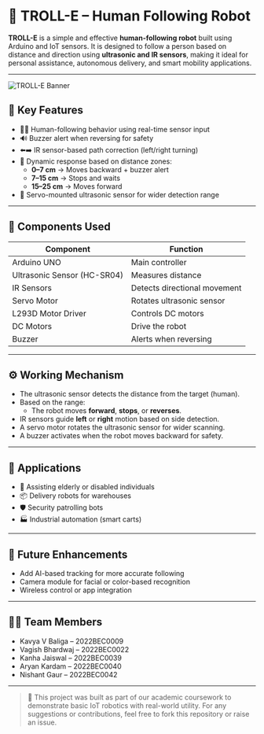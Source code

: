 # 🤖 TROLL-E – Human Following Robot

**TROLL-E** is a simple and effective **human-following robot** built using Arduino and IoT sensors. It is designed to follow a person based on distance and direction using **ultrasonic and IR sensors**, making it ideal for personal assistance, autonomous delivery, and smart mobility applications.

---
![TROLL-E Banner](./images/banner.png)


## 🎯 Key Features

- 🚶‍♂️ Human-following behavior using real-time sensor input
- 🔊 Buzzer alert when reversing for safety
- ⬅️➡️ IR sensor-based path correction (left/right turning)
- 🔁 Dynamic response based on distance zones:
  - **0–7 cm** → Moves backward + buzzer alert
  - **7–15 cm** → Stops and waits
  - **15–25 cm** → Moves forward
- 🔄 Servo-mounted ultrasonic sensor for wider detection range

---

## 🧩 Components Used

| Component | Function |
|----------|----------|
| Arduino UNO | Main controller |
| Ultrasonic Sensor (HC-SR04) | Measures distance |
| IR Sensors | Detects directional movement |
| Servo Motor | Rotates ultrasonic sensor |
| L293D Motor Driver | Controls DC motors |
| DC Motors | Drive the robot |
| Buzzer | Alerts when reversing |

---

## ⚙️ Working Mechanism

- The ultrasonic sensor detects the distance from the target (human).
- Based on the range:
  - The robot moves **forward**, **stops**, or **reverses**.
- IR sensors guide **left** or **right** motion based on side detection.
- A servo motor rotates the ultrasonic sensor for wider scanning.
- A buzzer activates when the robot moves backward for safety.

---

## 🚀 Applications

- 🧓 Assisting elderly or disabled individuals
- 📦 Delivery robots for warehouses
- 🛡️ Security patrolling bots
- 🏭 Industrial automation (smart carts)

---

## 🌟 Future Enhancements

- Add AI-based tracking for more accurate following
- Camera module for facial or color-based recognition
- Wireless control or app integration

---

## 👨‍💻 Team Members

- Kavya V Baliga – 2022BEC0009  
- Vagish Bhardwaj – 2022BEC0022  
- Kanha Jaiswal – 2022BEC0039  
- Aryan Kardam – 2022BEC0040  
- Nishant Gaur – 2022BEC0042

---

> 🚀 This project was built as part of our academic coursework to demonstrate basic IoT robotics with real-world utility. For any suggestions or contributions, feel free to fork this repository or raise an issue.
